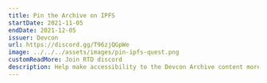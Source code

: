 ```yaml
---
title: Pin the Archive on IPFS
startDate: 2021-11-05
endDate: 2021-12-05
issuer: Devcon
url: https://discord.gg/T96zjQGpWe
image: ../../../assets/images/pin-ipfs-quest.png
customReadMore: Join RTD discord
description: Help make accessibility to the Devcon Archive content more censorship resistant and decentralized. Pin your favorite talks on IPFS and earn a POAP by sharing your progress on our Road to Devcon discord.
---
```

